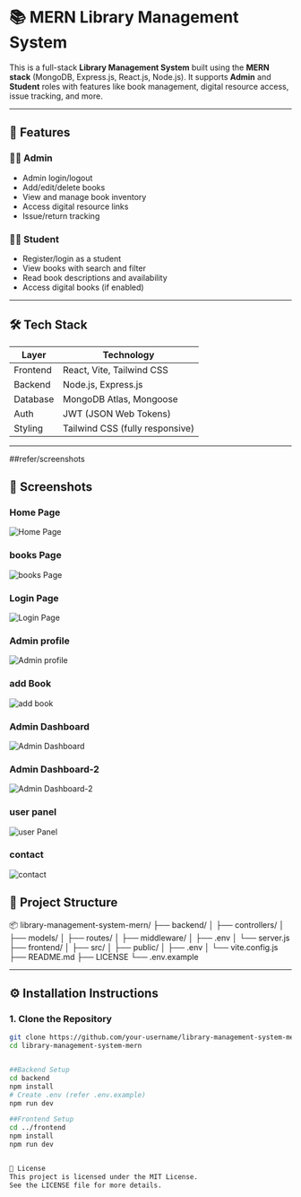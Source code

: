 # 📚 MERN Library Management System

This is a full-stack **Library Management System** built using the **MERN stack** (MongoDB, Express.js, React.js, Node.js). It supports **Admin** and **Student** roles with features like book management, digital resource access, issue tracking, and more.

---

## 🚀 Features

### 👩‍🏫 Admin
- Admin login/logout
- Add/edit/delete books
- View and manage book inventory
- Access digital resource links
- Issue/return tracking

### 👨‍🎓 Student
- Register/login as a student
- View books with search and filter
- Read book descriptions and availability
- Access digital books (if enabled)

---

## 🛠️ Tech Stack

| Layer       | Technology                     |
|-------------|--------------------------------|
| Frontend    | React, Vite, Tailwind CSS      |
| Backend     | Node.js, Express.js            |
| Database    | MongoDB Atlas, Mongoose        |
| Auth        | JWT (JSON Web Tokens)          |
| Styling     | Tailwind CSS (fully responsive)|

---
##refer/screenshots

## 📸 Screenshots

### Home Page
![Home Page](frontend/images/image.png)

### books Page
![books Page](frontend/images/image-1.png)

### Login Page
![Login Page](frontend/images/image-2.png)

### Admin profile
![Admin profile](frontend/images/image-3.png)

### add Book
![add book](frontend/images/image-4.png)

### Admin Dashboard
![Admin Dashboard](frontend/images/image-5.png)

### Admin Dashboard-2
![Admin Dashboard-2](frontend/images/image-6.png)

### user panel
![user Panel](frontend/images/image-7.png)

### contact
![contact](frontend/images/image-8.png)



## 📁 Project Structure
📦 library-management-system-mern/
├── backend/
│ ├── controllers/
│ ├── models/
│ ├── routes/
│ ├── middleware/
│ ├── .env
│ └── server.js
├── frontend/
│ ├── src/
│ ├── public/
│ ├── .env
│ └── vite.config.js
├── README.md
├── LICENSE
└── .env.example



---

## ⚙️ Installation Instructions

### 1. Clone the Repository
```bash
git clone https://github.com/your-username/library-management-system-mern.git
cd library-management-system-mern


##Backend Setup
cd backend
npm install
# Create .env (refer .env.example)
npm run dev

##Frontend Setup
cd ../frontend
npm install
npm run dev


📄 License
This project is licensed under the MIT License.
See the LICENSE file for more details.